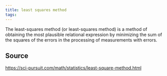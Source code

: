 ```yaml
---
title: least squares method
tags: 
---
```


The least-squares method (or least-squares method) is a method of obtaining the most plausible relational expression by minimizing the sum of the squares of the errors in the processing of measurements with errors.

## Source
https://sci-pursuit.com/math/statistics/least-square-method.html